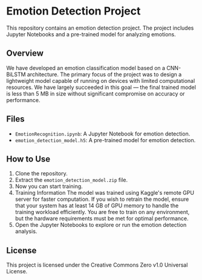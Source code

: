 # Emotion Detection Project

This repository contains an emotion detection project. The project includes Jupyter Notebooks and a pre-trained model for analyzing emotions.

## Overview

We have developed an emotion classification model based on a CNN-BiLSTM architecture.
The primary focus of the project was to design a lightweight model capable of running on devices with limited computational resources.
We have largely succeeded in this goal — the final trained model is less than 5 MB in size without significant compromise on accuracy or performance.

## Files

- `EmotionRecognition.ipynb`: A Jupyter Notebook for emotion detection.
- `emotion_detection_model.h5`: A pre-trained model for emotion detection.

## How to Use

1. Clone the repository.
2. Extract the `emotion_detection_model.zip` file.
3. Now you can start training.
4. Training Information
   The model was trained using Kaggle's remote GPU server for faster computation.
   If you wish to retrain the model, ensure that your system has at least 14 GB of GPU memory to handle the training workload efficiently.
   You are free to train on any environment, but the hardware requirements must be met for optimal performance.
5. Open the Jupyter Notebooks to explore or run the emotion detection analysis.

## License

This project is licensed under the Creative Commons Zero v1.0 Universal License.
